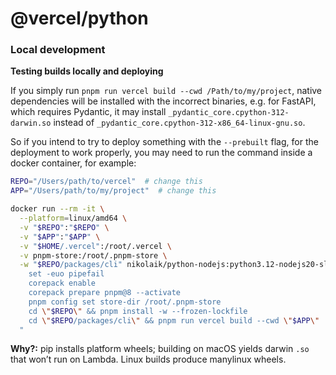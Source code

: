 # @vercel/python

### Local development

**Testing builds locally and deploying**

If you simply run `pnpm run vercel build --cwd /Path/to/my/project`, native dependencies will be installed with the incorrect binaries, e.g. for FastAPI, which requires Pydantic, it may install `_pydantic_core.cpython-312-darwin.so` instead of `_pydantic_core.cpython-312-x86_64-linux-gnu.so`.

So if you intend to try to deploy something with the `--prebuilt` flag, for the deployment to work properly, you may need to run the command inside a docker container, for example:

```bash
REPO="/Users/path/to/vercel"  # change this
APP="/Users/path/to/my/project"  # change this

docker run --rm -it \
  --platform=linux/amd64 \
  -v "$REPO":"$REPO" \
  -v "$APP":"$APP" \
  -v "$HOME/.vercel":/root/.vercel \
  -v pnpm-store:/root/.pnpm-store \
  -w "$REPO/packages/cli" nikolaik/python-nodejs:python3.12-nodejs20-slim bash -lc "
    set -euo pipefail
    corepack enable
    corepack prepare pnpm@8 --activate
    pnpm config set store-dir /root/.pnpm-store
    cd \"$REPO\" && pnpm install -w --frozen-lockfile
    cd \"$REPO/packages/cli\" && pnpm run vercel build --cwd \"$APP\"
  "
```

**Why?:** pip installs platform wheels; building on macOS yields darwin `.so` that won’t run on Lambda. Linux builds produce manylinux wheels.
